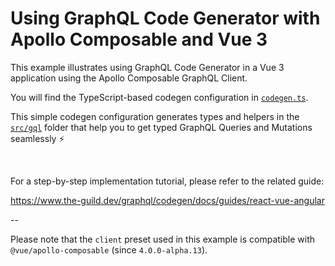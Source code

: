 # Using GraphQL Code Generator with Apollo Composable and Vue 3

This example illustrates using GraphQL Code Generator in a Vue 3 application using the Apollo Composable GraphQL Client.

You will find the TypeScript-based codegen configuration in [`codegen.ts`](./codegen.ts).

This simple codegen configuration generates types and helpers in the [`src/gql`](./src/gql/) folder that help you to get typed GraphQL Queries and Mutations seamlessly ⚡️

<br />

For a step-by-step implementation tutorial, please refer to the related guide:

https://www.the-guild.dev/graphql/codegen/docs/guides/react-vue-angular

--

Please note that the `client` preset used in this example is compatible with `@vue/apollo-composable` (since `4.0.0-alpha.13`).
